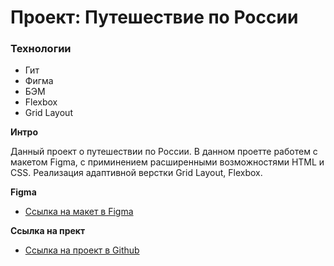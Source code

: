 # Проект: Путешествие по России

### Технологии
* Гит
* Фигма
* БЭМ
* Flexbox
* Grid Layout

**Интро**

Данный проект о путешествии по России.
В данном проетте работем с макетом Figma, с приминением расширенными возможностями HTML и CSS.
Реализация адаптивной верстки Grid Layout, Flexbox. 

**Figma**

* [Ссылка на макет в Figma](https://www.figma.com/file/5S2WSbEFL6awjVWJ0NWL8Q/Sprint-3_-Russia-_-desktop-mobile?node-id=28503%3A0)

**Ссылка на прект**

* [Ссылка на проект в Github](https://RizVan1i.github.io/russian-travel/index)
